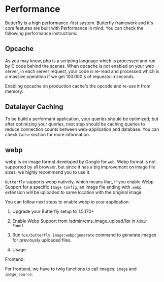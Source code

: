 # Performance

Butterfly is a high performance-first system. Butterfly framework and it's core features are built with Performance in mind.
You can check the following performance instructions:

## Opcache

As you may know, php is a scripting language which is processed and run by C code behind the scenes. When opcache is not enabled on your
web server, in each server request, your code is re-read and processed which is a massive operation if we get 100.000's of requests in seconds.

Enabling opcache on production cache's the opcode and re-use it from memory.

## Datalayer Caching

To be build a performant application, your queries should be optimized; but after optimizing your queries, next step should be
caching queries to reduce connection counts between web-application and database. You can check `Cache` section for more information.

## webp

webp is an image format developed by Google for `web`. Webp format is not supported by all browser, but since it has a big improvement
on image file sizes, we highly recommend you to use it.

`Butterfly` supports webp natively, which means that, if you enable Webp Support for a specific `Image Config`, an image file ending with .`webp`
extension will be uploaded to same location with the original image.

You can follow next steps to enable webp in your application:

1. Upgrade your Butterfly setup to 1.5.170+

2. Enable Webp Support from /admin/cms_image_upload/list in `Admin Panel`

3. Run `bin/butterfly image:webp:generate` command to generate images for previously uploaded files.

4. Usage:

Frontend:

For frontend, we have to twig functions to call images: `image` and `image_source`.
